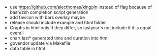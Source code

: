 * use https://github.com/alecthomas/kingpin instead of flag because of bash/zsh completion script generation
* add favicon with bars overlay maybe
* release should include example and html folder
* Graphs in html only if they differ, so lastyear's not include if it is equal overall
* chart last\* generated time and duration into html
* govendor update via Makefile
* data table in html
